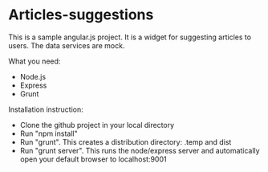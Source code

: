 Articles-suggestions
====================

This is a sample angular.js project. It is a widget for suggesting articles to users. The data services are mock. 

What you need:
* Node.js
* Express
* Grunt

Installation instruction:

* Clone the github project in your local directory
* Run "npm install"
* Run "grunt". This creates a distribution directory: .temp and dist
* Run "grunt server". This runs the node/express server and automatically open your default browser to localhost:9001


